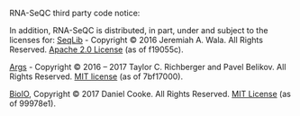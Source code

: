 RNA-SeQC third party code notice:

In addition, RNA-SeQC is distributed, in part, under and subject to the licenses for:
[SeqLib](https://github.com/walaj/SeqLib) - Copyright © 2016 Jeremiah A. Wala. All Rights Reserved.
[Apache 2.0 License](https://github.com/walaj/SeqLib/blob/master/LICENSE) (as of f19055c).

[Args](https://github.com/Taywee/args/) - Copyright © 2016 – 2017 Taylor C. Richberger and Pavel Belikov. All Rights Reserved.
[MIT license](https://github.com/Taywee/args/blob/master/LICENSE) (as of 7bf17000).

[BioIO](https://github.com/dancooke/bioio/), Copyright © 2017 Daniel Cooke. All Rights Reserved.
[MIT License](https://github.com/dancooke/bioio/blob/master/LICENSE) (as of 99978e1).
